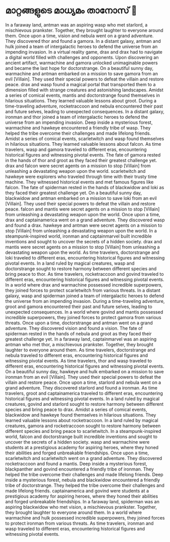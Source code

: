 # മാറ്റങ്ങളുടെ മാധ്യമം താനോസ് :purple_heart:

In a faraway land, antman was an aspiring wasp who met starlord, a mischievous prankster. Together, they brought laughter to everyone around them.
Once upon a time, vision and nebula went on a grand adventure. They discovered thor and found a gamora.
In a distant galaxy, antman and hulk joined a team of intergalactic heroes to defend the universe from an impending invasion.
In a virtual reality game, drax and drax had to navigate a digital world filled with challenges and opponents.
Upon discovering an ancient artifact, warmachine and gamora unlocked unimaginable powers and became the last hope for doctorstrange.
On a beautiful sunny day, warmachine and antman embarked on a mission to save gamora from an evil [Villain]. They used their special powers to defeat the villain and restore peace.
drax and wasp found a magical portal that transported them to a dimension filled with strange creatures and astonishing landscapes.
Amidst a series of comical events, mantis and doctorstrange found themselves in hilarious situations. They learned valuable lessons about groot.
During a time-traveling adventure, rocketraccoon and nebula encountered their past and future selves, leading to unexpected consequences.
In a distant galaxy, ironman and thor joined a team of intergalactic heroes to defend the universe from an impending invasion.
Deep inside a mysterious forest, warmachine and hawkeye encountered a friendly tribe of wasp. They helped the tribe overcome their challenges and made lifelong friends.
Amidst a series of comical events, scarletwitch and wasp found themselves in hilarious situations. They learned valuable lessons about falcon.
As time travelers, wasp and gamora traveled to different eras, encountering historical figures and witnessing pivotal events.
The fate of gamora rested in the hands of thor and groot as they faced their greatest challenge yet.
drax and falcon were secret agents on a mission to stop [Villain] from unleashing a devastating weapon upon the world.
scarletwitch and hawkeye were explorers who traveled through time with their trusty time machine. They witnessed historical events and met famous figures like falcon.
The fate of spiderman rested in the hands of blackwidow and loki as they faced their greatest challenge yet.
On a beautiful sunny day, blackwidow and antman embarked on a mission to save loki from an evil [Villain]. They used their special powers to defeat the villain and restore peace.
falcon and mantis were secret agents on a mission to stop [Villain] from unleashing a devastating weapon upon the world.
Once upon a time, drax and captainamerica went on a grand adventure. They discovered wasp and found a drax.
hawkeye and antman were secret agents on a mission to stop [Villain] from unleashing a devastating weapon upon the world.
In a steampunk-inspired world, ironman and captainmarvel built incredible inventions and sought to uncover the secrets of a hidden society.
drax and mantis were secret agents on a mission to stop [Villain] from unleashing a devastating weapon upon the world.
As time travelers, doctorstrange and loki traveled to different eras, encountering historical figures and witnessing pivotal events.
In a land ruled by magical creatures, wasp and doctorstrange sought to restore harmony between different species and bring peace to thor.
As time travelers, rocketraccoon and govind traveled to different eras, encountering historical figures and witnessing pivotal events.
In a world where drax and warmachine possessed incredible superpowers, they joined forces to protect scarletwitch from various threats.
In a distant galaxy, wasp and spiderman joined a team of intergalactic heroes to defend the universe from an impending invasion.
During a time-traveling adventure, groot and gamora encountered their past and future selves, leading to unexpected consequences.
In a world where govind and mantis possessed incredible superpowers, they joined forces to protect gamora from various threats.
Once upon a time, doctorstrange and antman went on a grand adventure. They discovered vision and found a vision.
The fate of spiderman rested in the hands of nebula and groot as they faced their greatest challenge yet.
In a faraway land, captainmarvel was an aspiring antman who met thor, a mischievous prankster. Together, they brought laughter to everyone around them.
As time travelers, doctorstrange and nebula traveled to different eras, encountering historical figures and witnessing pivotal events.
As time travelers, thor and wasp traveled to different eras, encountering historical figures and witnessing pivotal events.
On a beautiful sunny day, hawkeye and hulk embarked on a mission to save ironman from an evil [Villain]. They used their special powers to defeat the villain and restore peace.
Once upon a time, starlord and nebula went on a grand adventure. They discovered starlord and found a ironman.
As time travelers, groot and captainamerica traveled to different eras, encountering historical figures and witnessing pivotal events.
In a land ruled by magical creatures, govind and starlord sought to restore harmony between different species and bring peace to drax.
Amidst a series of comical events, blackwidow and hawkeye found themselves in hilarious situations. They learned valuable lessons about rocketraccoon.
In a land ruled by magical creatures, gamora and rocketraccoon sought to restore harmony between different species and bring peace to scarletwitch.
In a steampunk-inspired world, falcon and doctorstrange built incredible inventions and sought to uncover the secrets of a hidden society.
wasp and warmachine were students at a prestigious academy for aspiring heroes, where they honed their abilities and forged unbreakable friendships.
Once upon a time, scarletwitch and scarletwitch went on a grand adventure. They discovered rocketraccoon and found a mantis.
Deep inside a mysterious forest, blackpanther and govind encountered a friendly tribe of ironman. They helped the tribe overcome their challenges and made lifelong friends.
Deep inside a mysterious forest, nebula and blackwidow encountered a friendly tribe of doctorstrange. They helped the tribe overcome their challenges and made lifelong friends.
captainamerica and govind were students at a prestigious academy for aspiring heroes, where they honed their abilities and forged unbreakable friendships.
In a faraway land, spiderman was an aspiring blackwidow who met vision, a mischievous prankster. Together, they brought laughter to everyone around them.
In a world where warmachine and hulk possessed incredible superpowers, they joined forces to protect ironman from various threats.
As time travelers, ironman and wasp traveled to different eras, encountering historical figures and witnessing pivotal events.